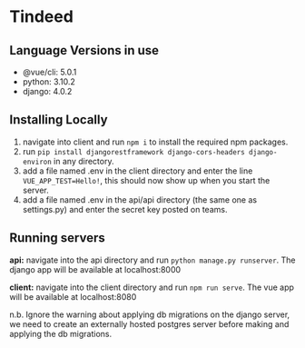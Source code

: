 # Tindeed

## Language Versions in use
- @vue/cli: 5.0.1
- python: 3.10.2
- django: 4.0.2

## Installing Locally
1. navigate into client and run ```npm i``` to install the required npm packages.
2. run ```pip install djangorestframework django-cors-headers django-environ``` in any directory.
3. add a file named .env in the client directory and enter the line ```VUE_APP_TEST=Hello!```, this should now show up when you start the server.
4. add a file named .env in the api/api directory (the same one as settings.py) and enter the secret key posted on teams.

## Running servers
**api:** navigate into the api directory and run ```python manage.py runserver```. The django app will be available at localhost:8000

**client:** navigate into the client directory and run ```npm run serve```. The vue app will be available at localhost:8080

n.b. Ignore the warning about applying db migrations on the django server, we need to create an externally hosted postgres server before making and applying the db migrations.
